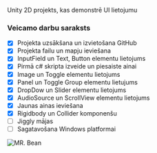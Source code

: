 Unity 2D projekts, kas demonstrē UI lietojumu

### Veicamo darbu saraksts
- [x] Projekta uzsākšana un izvietošana GitHub
- [x] Projekta failu un mapju ieviešana
- [x] InputField un Text, Button elementu lietojums
- [x] Pirmā c# skripta izveide un piesaiste ainai
- [x] Image un Toggle elementu lietojums
- [x] Panel un Toggle Group elementu lietujums
- [x] DropDow un Slider elementu lietojums
- [x] AudioSource un ScrollView elementu lietojums
- [x] Jaunas ainas ieviešana
- [x] Rigidbody un Collider komponenšu 
- [ ] Jiggly mājas
- [ ] Sagatavošana Windows platformai

![MR. Bean](https://i.pinimg.com/736x/bb/20/4c/bb204ca21347be6d8a770f1e62ca93ee.jpg)
